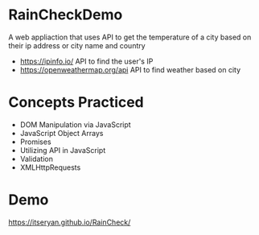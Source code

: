 # RainCheckDemo
A web appliaction that uses API to get the temperature of a city based on their ip address or city name and country
- https://ipinfo.io/ API to find the user's IP
- https://openweathermap.org/api API to find weather based on city

# Concepts Practiced
- DOM Manipulation via JavaScript
- JavaScript Object Arrays
- Promises
- Utilizing API in JavaScript
- Validation
- XMLHttpRequests

# Demo
https://itseryan.github.io/RainCheck/
